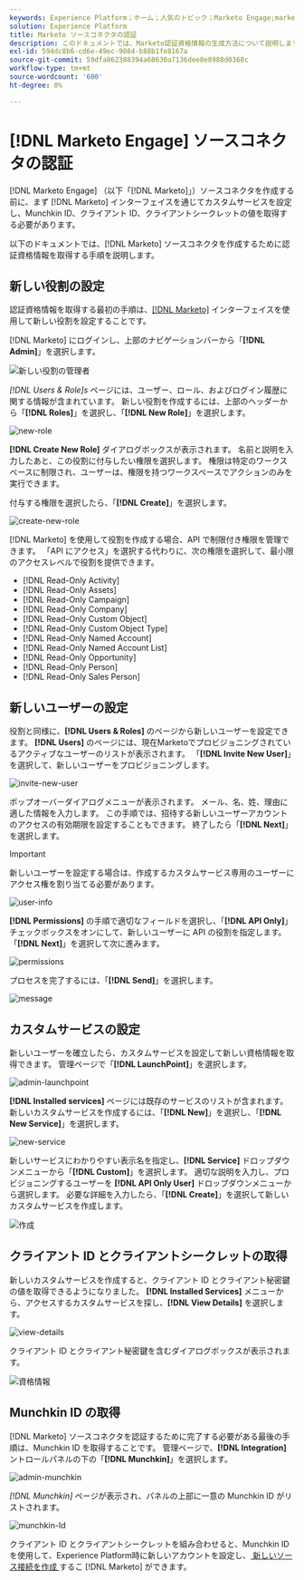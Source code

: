 ```yaml
---
keywords: Experience Platform；ホーム；人気のトピック；Marketo Engage;marketo engage;marketo
solution: Experience Platform
title: Marketo ソースコネクタの認証
description: このドキュメントでは、Marketo認証資格情報の生成方法について説明します。
exl-id: 594dc8b6-cd6e-49ec-9084-b88b1fe8167a
source-git-commit: 59dfa862388394a68630a7136dee8e8988d0368c
workflow-type: tm+mt
source-wordcount: '600'
ht-degree: 0%

---
```


# [!DNL Marketo Engage] ソースコネクタの認証

[!DNL Marketo Engage] （以下「[!DNL Marketo]」）ソースコネクタを作成する前に、まず [!DNL Marketo] インターフェイスを通じてカスタムサービスを設定し、Munchkin ID、クライアント ID、クライアントシークレットの値を取得する必要があります。

以下のドキュメントでは、[!DNL Marketo] ソースコネクタを作成するために認証資格情報を取得する手順を説明します。

## 新しい役割の設定

認証資格情報を取得する最初の手順は、[[!DNL Marketo]](https://app-sjint.marketo.com/#MM0A1) インターフェイスを使用して新しい役割を設定することです。

[!DNL Marketo] にログインし、上部のナビゲーションバーから「**[!DNL Admin]**」を選択します。

![ 新しい役割の管理者 ](../images/marketo/home.png)

*[!DNL Users & Role]s* ページには、ユーザー、ロール、およびログイン履歴に関する情報が含まれています。 新しい役割を作成するには、上部のヘッダーから「**[!DNL Roles]**」を選択し、「**[!DNL New Role]**」を選択します。

![new-role](../images/marketo/new-role.png)

**[!DNL Create New Role]** ダイアログボックスが表示されます。 名前と説明を入力したあと、この役割に付与したい権限を選択します。 権限は特定のワークスペースに制限され、ユーザーは、権限を持つワークスペースでアクションのみを実行できます。

付与する権限を選択したら、「**[!DNL Create]**」を選択します。

![create-new-role](../images/marketo/create-new-role.png)

[!DNL Marketo] を使用して役割を作成する場合、API で制限付き権限を管理できます。 「API にアクセス」を選択する代わりに、次の権限を選択して、最小限のアクセスレベルで役割を提供できます。

* [!DNL Read-Only Activity]
* [!DNL Read-Only Assets]
* [!DNL Read-Only Campaign]
* [!DNL Read-Only Company]
* [!DNL Read-Only Custom Object]
* [!DNL Read-Only Custom Object Type]
* [!DNL Read-Only Named Account]
* [!DNL Read-Only Named Account List]
* [!DNL Read-Only Opportunity]
* [!DNL Read-Only Person]
* [!DNL Read-Only Sales Person]

## 新しいユーザーの設定

役割と同様に、**[!DNL Users & Roles]** のページから新しいユーザーを設定できます。 **[!DNL Users]** のページには、現在Marketoでプロビジョニングされているアクティブなユーザーのリストが表示されます。 「**[!DNL Invite New User]**」を選択して、新しいユーザーをプロビジョニングします。

![invite-new-user](../images/marketo/invite-new-user.png)

ポップオーバーダイアログメニューが表示されます。 メール、名、姓、理由に適した情報を入力します。 この手順では、招待する新しいユーザーアカウントのアクセスの有効期限を設定することもできます。 終了したら「**[!DNL Next]**」を選択します。

>[!IMPORTANT]
>
>新しいユーザーを設定する場合は、作成するカスタムサービス専用のユーザーにアクセス権を割り当てる必要があります。

![user-info](../images/marketo/new-user-info.png)

**[!DNL Permissions]** の手順で適切なフィールドを選択し、「**[!DNL API Only]**」チェックボックスをオンにして、新しいユーザーに API の役割を指定します。 「**[!DNL Next]**」を選択して次に進みます。

![permissions](../images/marketo/permissions.png)

プロセスを完了するには、「**[!DNL Send]**」を選択します。

![message](../images/marketo/message.png)

## カスタムサービスの設定

新しいユーザーを確立したら、カスタムサービスを設定して新しい資格情報を取得できます。 管理ページで「**[!DNL LaunchPoint]**」を選択します。

![admin-launchpoint](../images/marketo/admin-launchpoint.png)

**[!DNL Installed services]** ページには既存のサービスのリストが含まれます。新しいカスタムサービスを作成するには、「**[!DNL New]**」を選択し、「**[!DNL New Service]**」を選択します。

![new-service](../images/marketo/new-service.png)

新しいサービスにわかりやすい表示名を指定し、**[!DNL Service]** ドロップダウンメニューから「**[!DNL Custom]**」を選択します。 適切な説明を入力し、プロビジョニングするユーザーを **[!DNL API Only User]** ドロップダウンメニューから選択します。 必要な詳細を入力したら、「**[!DNL Create]**」を選択して新しいカスタムサービスを作成します。

![ 作成 ](../images/marketo/create.png)

## クライアント ID とクライアントシークレットの取得

新しいカスタムサービスを作成すると、クライアント ID とクライアント秘密鍵の値を取得できるようになりました。 **[!DNL Installed Services]** メニューから、アクセスするカスタムサービスを探し、**[!DNL View Details]** を選択します。

![view-details](../images/marketo/view-details.png)

クライアント ID とクライアント秘密鍵を含むダイアログボックスが表示されます。

![ 資格情報 ](../images/marketo/credentials.png)

## Munchkin ID の取得

[!DNL Marketo] ソースコネクタを認証するために完了する必要がある最後の手順は、Munchkin ID を取得することです。 管理ページで、**[!DNL Integration]** ントロールパネルの下の「**[!DNL Munchkin]**」を選択します。

![admin-munchkin](../images/marketo/admin-munchkin.png)

*[!DNL Munchkin]* ページが表示され、パネルの上部に一意の Munchkin ID がリストされます。

![munchkin-Id](../images/marketo/munchkin-id.png)

クライアント ID とクライアントシークレットを組み合わせると、Munchkin ID を使用して、Experience Platform時に新しいアカウントを設定し、[ 新しいソース接続を作成 ](../../../tutorials/ui/create/adobe-applications/marketo.md) するこ  [!DNL Marketo]  ができます。
